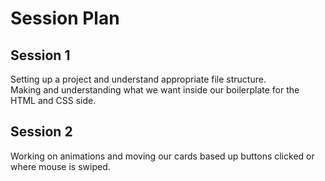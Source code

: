 # Session Plan

## Session 1

Setting up a project and understand appropriate file structure.<br>
Making and understanding what we want inside our boilerplate for the HTML and CSS side.<br>

## Session 2

Working on animations and moving our cards based up buttons clicked or where mouse is swiped.<br>
